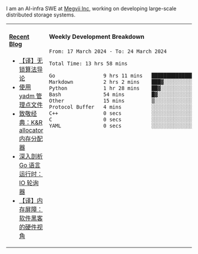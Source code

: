 I am an AI-infra SWE at [Megvii Inc](https://en.megvii.com/), working on developing large-scale distributed storage systems.

<table width="960px">
<tr>
<td valign="top" width="50%">

#### <a href="https://www.kongjun18.me" target="_blank">Recent Blog</a>

<!-- BLOG-POST-LIST:START -->
- [【译】无锁算法导论](https://kongjun18.github.io/posts/2023/07/14/)
- [使用 yadm 管理点文件](https://kongjun18.github.io/posts/2023/04/07/)
- [致敬经典：K&amp;R allocator 内存分配器](https://kongjun18.github.io/posts/2022/12/12/)
- [深入剖析 Go 语言运行时：IO 轮询器](https://kongjun18.github.io/posts/2022/11/21/)
- [【译】内存屏障：软件黑客的硬件视角](https://kongjun18.github.io/posts/2022/11/03/)
<!-- BLOG-POST-LIST:END -->

</td>
<td valign="top" width="50%">

#### Weekly Development Breakdown

<!--START_SECTION:waka-->

```txt
From: 17 March 2024 - To: 24 March 2024

Total Time: 13 hrs 58 mins

Go                9 hrs 11 mins   ████████████████▒░░░░░░░░   65.79 %
Markdown          2 hrs 2 mins    ███▓░░░░░░░░░░░░░░░░░░░░░   14.65 %
Python            1 hr 28 mins    ██▓░░░░░░░░░░░░░░░░░░░░░░   10.50 %
Bash              54 mins         █▓░░░░░░░░░░░░░░░░░░░░░░░   06.55 %
Other             15 mins         ▒░░░░░░░░░░░░░░░░░░░░░░░░   01.87 %
Protocol Buffer   4 mins          ░░░░░░░░░░░░░░░░░░░░░░░░░   00.59 %
C++               0 secs          ░░░░░░░░░░░░░░░░░░░░░░░░░   00.03 %
C                 0 secs          ░░░░░░░░░░░░░░░░░░░░░░░░░   00.03 %
YAML              0 secs          ░░░░░░░░░░░░░░░░░░░░░░░░░   00.00 %
```

<!--END_SECTION:waka-->
</td>
</tr>

</table>

